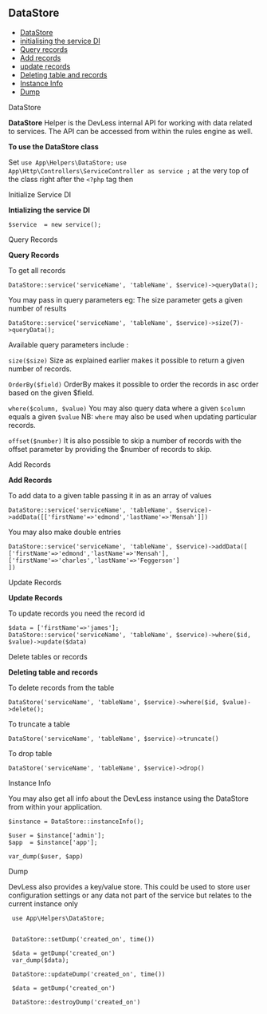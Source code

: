## DataStore

- [DataStore](#ds)
- [initialising the service DI](#init)
- [Query records](#query)
- [Add records](#add)
- [update records](#update)
- [Deleting table and records](#delete)
- [Instance Info](#info)
- [Dump](#dump)


<a name="ds">DataStore</a>

**DataStore** Helper is the DevLess internal API for working with data related to services.
The API can be accessed from within the rules engine as well.

**To use the DataStore class**

Set ``use App\Helpers\DataStore;``
``use App\Http\Controllers\ServiceController as service ;``
at the very top of the class right after the ``<?php`` tag then

<a name="init">Initialize Service DI</a>

**Intializing the service DI**
```
$service  = new service();
```
<a name="query">Query Records</a>

**Query Records**

To get all records
```
DataStore::service('serviceName', 'tableName', $service)->queryData();
```
You may pass in query parameters
eg: The size parameter gets a given number of results
```
DataStore::service('serviceName', 'tableName', $service)->size(7)->queryData();
```
Available query parameters include :

``size($size)`` Size as explained earlier makes it possible to return a given number of records.

``OrderBy($field)`` OrderBy makes it possible to order the records in asc order based on the given $field.

``where($column, $value)`` You may also query data where a given ``$column`` equals a given ``$value``  NB: ``where`` may also be used when updating particular records.

``offset($number)`` It is also possible to skip a number of records with the offset parameter by providing the $number of records to skip.  

<a name="add">Add Records</a>

**Add Records**

To add data to a given table  passing it in as an array of values
```
DataStore::service('serviceName', 'tableName', $service)->addData([['firstName'=>'edmond','lastName'=>'Mensah']])
```
You may also make double entries
```
DataStore::service('serviceName', 'tableName', $service)->addData([
['firstName'=>'edmond','lastName'=>'Mensah'],
['firstName'=>'charles','lastName'=>'Feggerson']
])
```
<a name="update">Update Records</a>

**Update Records**

To update records you need the record id
```
$data = ['firstName'=>'james'];
DataStore::service('serviceName', 'tableName', $service)->where($id, $value)->update($data)
```
<a name="delete">Delete tables or records</a>

**Deleting table and records**

To delete records from the table
```
DataStore('serviceName', 'tableName', $service)->where($id, $value)->delete();
```
To truncate a table
```
DataStore('serviceName', 'tableName', $service)->truncate()
```
To drop table
```
DataStore('serviceName', 'tableName', $service)->drop()
```

<a name="info">Instance Info</a>

 You may also get all info about the DevLess instance using the DataStore from within your application.

 ```
 $instance = DataStore::instanceInfo();

 $user = $instance['admin'];
 $app  = $instance['app'];

 var_dump($user, $app)
 ```

<a name="dump">Dump</a>

DevLess also provides a key/value store. This could be used to store user configuration settings or any data not part of the service but relates to the current instance only

```
 use App\Helpers\DataStore;


 DataStore::setDump('created_on', time())

 $data = getDump('created_on')
 var_dump($data);

 DataStore::updateDump('created_on', time())

 $data = getDump('created_on')

 DataStore::destroyDump('created_on')

```
